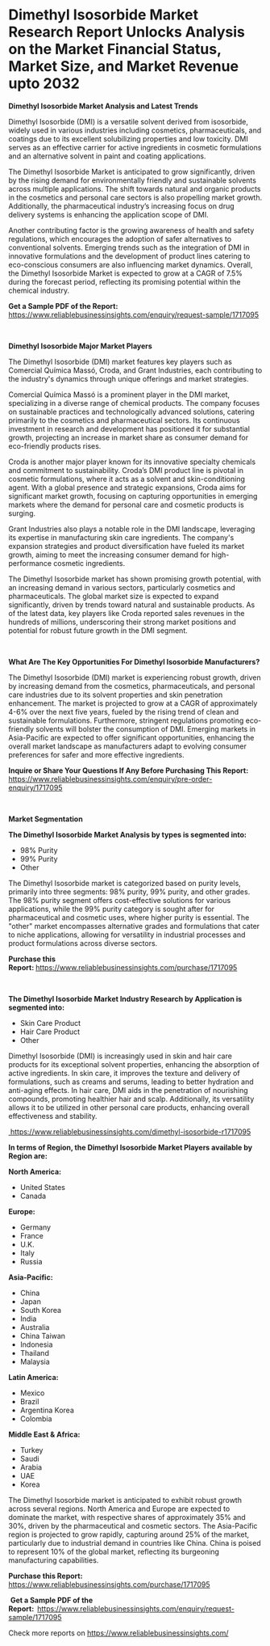 <p><h1>Dimethyl Isosorbide Market Research Report Unlocks Analysis on the Market Financial Status, Market Size, and Market Revenue upto 2032</h1></p><p><strong>Dimethyl Isosorbide Market Analysis and Latest Trends</strong></p>
<p><p>Dimethyl Isosorbide (DMI) is a versatile solvent derived from isosorbide, widely used in various industries including cosmetics, pharmaceuticals, and coatings due to its excellent solubilizing properties and low toxicity. DMI serves as an effective carrier for active ingredients in cosmetic formulations and an alternative solvent in paint and coating applications.</p><p>The Dimethyl Isosorbide Market is anticipated to grow significantly, driven by the rising demand for environmentally friendly and sustainable solvents across multiple applications. The shift towards natural and organic products in the cosmetics and personal care sectors is also propelling market growth. Additionally, the pharmaceutical industry’s increasing focus on drug delivery systems is enhancing the application scope of DMI.</p><p>Another contributing factor is the growing awareness of health and safety regulations, which encourages the adoption of safer alternatives to conventional solvents. Emerging trends such as the integration of DMI in innovative formulations and the development of product lines catering to eco-conscious consumers are also influencing market dynamics. Overall, the Dimethyl Isosorbide Market is expected to grow at a CAGR of 7.5% during the forecast period, reflecting its promising potential within the chemical industry.</p></p>
<p><strong>Get a Sample PDF of the Report:&nbsp;</strong> <a href="https://www.reliablebusinessinsights.com/enquiry/request-sample/1717095?utm_campaign=2983&utm_medium=2&utm_source=Github&utm_content=ia&utm_term=25032025&utm_id=dimethyl-isosorbide">https://www.reliablebusinessinsights.com/enquiry/request-sample/1717095</a></p>
<p>&nbsp;</p>
<p><strong>Dimethyl Isosorbide Major Market Players</strong></p>
<p><p>The Dimethyl Isosorbide (DMI) market features key players such as Comercial Química Massó, Croda, and Grant Industries, each contributing to the industry's dynamics through unique offerings and market strategies.</p><p>Comercial Química Massó is a prominent player in the DMI market, specializing in a diverse range of chemical products. The company focuses on sustainable practices and technologically advanced solutions, catering primarily to the cosmetics and pharmaceutical sectors. Its continuous investment in research and development has positioned it for substantial growth, projecting an increase in market share as consumer demand for eco-friendly products rises.</p><p>Croda is another major player known for its innovative specialty chemicals and commitment to sustainability. Croda’s DMI product line is pivotal in cosmetic formulations, where it acts as a solvent and skin-conditioning agent. With a global presence and strategic expansions, Croda aims for significant market growth, focusing on capturing opportunities in emerging markets where the demand for personal care and cosmetic products is surging.</p><p>Grant Industries also plays a notable role in the DMI landscape, leveraging its expertise in manufacturing skin care ingredients. The company's expansion strategies and product diversification have fueled its market growth, aiming to meet the increasing consumer demand for high-performance cosmetic ingredients.</p><p>The Dimethyl Isosorbide market has shown promising growth potential, with an increasing demand in various sectors, particularly cosmetics and pharmaceuticals. The global market size is expected to expand significantly, driven by trends toward natural and sustainable products. As of the latest data, key players like Croda reported sales revenues in the hundreds of millions, underscoring their strong market positions and potential for robust future growth in the DMI segment.</p></p>
<p>&nbsp;</p>
<p><strong>What Are The Key Opportunities For Dimethyl Isosorbide Manufacturers?</strong></p>
<p><p>The Dimethyl Isosorbide (DMI) market is experiencing robust growth, driven by increasing demand from the cosmetics, pharmaceuticals, and personal care industries due to its solvent properties and skin penetration enhancement. The market is projected to grow at a CAGR of approximately 4-6% over the next five years, fueled by the rising trend of clean and sustainable formulations. Furthermore, stringent regulations promoting eco-friendly solvents will bolster the consumption of DMI. Emerging markets in Asia-Pacific are expected to offer significant opportunities, enhancing the overall market landscape as manufacturers adapt to evolving consumer preferences for safer and more effective ingredients.</p></p>
<p><strong>Inquire or Share Your Questions If Any Before Purchasing This Report:</strong> <a href="https://www.reliablebusinessinsights.com/enquiry/pre-order-enquiry/1717095?utm_campaign=2983&utm_medium=2&utm_source=Github&utm_content=ia&utm_term=25032025&utm_id=dimethyl-isosorbide">https://www.reliablebusinessinsights.com/enquiry/pre-order-enquiry/1717095</a></p>
<p>&nbsp;</p>
<p><strong>Market Segmentation</strong></p>
<p><strong>The Dimethyl Isosorbide Market Analysis by types is segmented into:</strong></p>
<p><ul><li>98% Purity</li><li>99% Purity</li><li>Other</li></ul></p>
<p><p>The Dimethyl Isosorbide market is categorized based on purity levels, primarily into three segments: 98% purity, 99% purity, and other grades. The 98% purity segment offers cost-effective solutions for various applications, while the 99% purity category is sought after for pharmaceutical and cosmetic uses, where higher purity is essential. The "other" market encompasses alternative grades and formulations that cater to niche applications, allowing for versatility in industrial processes and product formulations across diverse sectors.</p></p>
<p><strong>Purchase this Report:&nbsp;</strong><a href="https://www.reliablebusinessinsights.com/purchase/1717095?utm_campaign=2983&utm_medium=2&utm_source=Github&utm_content=ia&utm_term=25032025&utm_id=dimethyl-isosorbide">https://www.reliablebusinessinsights.com/purchase/1717095</a></p>
<p>&nbsp;</p>
<p><strong>The Dimethyl Isosorbide Market Industry Research by Application is segmented into:</strong></p>
<p><ul><li>Skin Care Product</li><li>Hair Care Product</li><li>Other</li></ul></p>
<p><p>Dimethyl Isosorbide (DMI) is increasingly used in skin and hair care products for its exceptional solvent properties, enhancing the absorption of active ingredients. In skin care, it improves the texture and delivery of formulations, such as creams and serums, leading to better hydration and anti-aging effects. In hair care, DMI aids in the penetration of nourishing compounds, promoting healthier hair and scalp. Additionally, its versatility allows it to be utilized in other personal care products, enhancing overall effectiveness and stability.</p></p>
<p><a href="https://www.reliablebusinessinsights.com/dimethyl-isosorbide-r1717095?utm_campaign=2983&utm_medium=2&utm_source=Github&utm_content=ia&utm_term=25032025&utm_id=dimethyl-isosorbide">&nbsp;https://www.reliablebusinessinsights.com/dimethyl-isosorbide-r1717095</a></p>
<p><strong>In terms of Region, the Dimethyl Isosorbide Market Players available by Region are:</strong></p>
<p>
    <p> <strong> North America: </strong>
        <ul>
            <li>United States</li>
            <li>Canada</li>
        </ul>
        </p> 
    <p> <strong> Europe: </strong>
        <ul>
            <li>Germany</li>
            <li>France</li>
            <li>U.K.</li>
            <li>Italy</li>
            <li>Russia</li>
        </ul>
        </p> 
    <p> <strong> Asia-Pacific: </strong>
        <ul>
            <li>China</li>
            <li>Japan</li>
            <li>South Korea</li>
            <li>India</li>
            <li>Australia</li>
            <li>China Taiwan</li>
            <li>Indonesia</li>
            <li>Thailand</li>
            <li>Malaysia</li>
        </ul>
        </p> 
    <p> <strong> Latin America: </strong>
        <ul>
            <li>Mexico</li>
            <li>Brazil</li>
            <li>Argentina Korea</li>
            <li>Colombia</li>
        </ul>
        </p> 
    <p> <strong> Middle East & Africa: </strong>
        <ul>
            <li>Turkey</li>
            <li>Saudi</li>
            <li>Arabia</li>
            <li>UAE</li>
            <li>Korea</li>
        </ul>
    </p>
    </p>
<p><p>The Dimethyl Isosorbide market is anticipated to exhibit robust growth across several regions. North America and Europe are expected to dominate the market, with respective shares of approximately 35% and 30%, driven by the pharmaceutical and cosmetic sectors. The Asia-Pacific region is projected to grow rapidly, capturing around 25% of the market, particularly due to industrial demand in countries like China. China is poised to represent 10% of the global market, reflecting its burgeoning manufacturing capabilities.</p></p>
<p><strong>Purchase this Report: </strong><a href="https://www.reliablebusinessinsights.com/purchase/1717095?utm_campaign=2983&utm_medium=2&utm_source=Github&utm_content=ia&utm_term=25032025&utm_id=dimethyl-isosorbide">https://www.reliablebusinessinsights.com/purchase/1717095</a></p>
<p>&nbsp;<strong>Get a Sample PDF of the Report:&nbsp;&nbsp;</strong><a href="https://www.reliablebusinessinsights.com/enquiry/request-sample/1717095?utm_campaign=2983&utm_medium=2&utm_source=Github&utm_content=ia&utm_term=25032025&utm_id=dimethyl-isosorbide">https://www.reliablebusinessinsights.com/enquiry/request-sample/1717095</a></p>
<p><strong></strong></p>
<p>Check more reports on <a href="https://www.reliablebusinessinsights.com/?utm_campaign=2983&utm_medium=2&utm_source=Github&utm_content=ia&utm_term=25032025&utm_id=dimethyl-isosorbide">https://www.reliablebusinessinsights.com/</a></p>